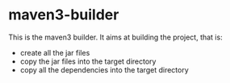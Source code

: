 # maven3-builder
This is the maven3 builder.
It aims at building the project, that is:
  - create all the jar files
  - copy the jar files into the target directory
  - copy all the dependencies into the target directory
